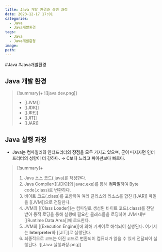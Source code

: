 ```yaml
---
title: Java 개발 환경과 실행 과정
date: 2023-12-17 17:01
categories:
  - Java
  - Java개발환경
tags:
  - Java
  - Java개발환경
image: 
path:
---
```

#Java #Java개발환경 

## Java 개발 환경
> [!summary]+ 
> ![[java dev.png]]
> + [[JVM]]
> + [[JDK]]
> + [[JRE]]
> + [[JIT]]
> + [[JAR]]

## Java 실행 과정
+ Java는 컴파일러와 인터프리터의 장점을 모두 가지고 있으며, 굳이 따지자면 인터프리터의 성향이 더 강하다. → C보다 느리고 파이썬보다 빠르다.

> [!summary]+ 
> 1. Java 소스 코드(.java)를 작성한다.
> 2. Java Compiler([[JDK]]의 javac.exe)를 통해 **컴파일**하여 Byte code(.class)로 변환하다.
> 3. 바이트 코드(.class)를 포함하여 여러 클리스와 리소스를 합친 [[JAR]] 파일을 [[JVM]]으로 전달한다.
> 4. JVM의 [[Class Loader]]는 컴파일로 생성된 바이트 코드(.class)를 전달 받아 동적 로딩을 통해 실행에 필요한 클래스들을 로딩하여 JVM 내부 [[Runtime Data Area]]에 로드한다.
> 5. JVM의 [[Execution Engine]]에 의해 기계어로 해석되어 실행된다. 여기서는 **Interpreter**와 [[JIT]]로 실행된다.
> 6. 최종적으로 코드는 이진 코드로 변환되어 컴퓨터가 읽을 수 있게 전달되어 실행된다.
![[Java 실행과정.png]]



